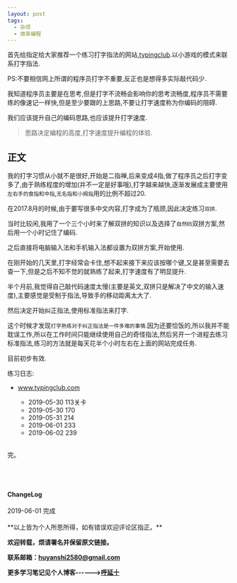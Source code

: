 ```yaml
---
layout: post
tags:
  - 杂项
  - 效率编程
---
```


首先给指定给大家推荐一个练习打字指法的网站,[typingclub](https://www.typingclub.com/).以小游戏的模式来联系打字指法.

PS:不要相信网上所谓的程序员打字不重要,反正也是想得多实际敲代码少.

我知道程序员主要是在思考,但是打字不流畅会影响你的思考流畅度,程序员不需要练的像速记一样快,但是至少要跟的上思路,不要让打字速度称为你编码的阻碍.

我们应该提升自己的编码思路,也应该提升打字速度.

> 思路决定编程的高度,打字速度提升编程的体验.

## 正文

我的打字习惯从小就不是很好,开始是二指禅,后来变成4指,做了程序员之后打字变多了,由于熟练程度的增加(并不一定是好事哦),打字越来越快,逐渐发展成主要使用`左右手的食指和中指`,`无名指和小拇指`用的比例不超过20.

在2017.8月的时候,由于要写很多中文内容,打字成为了瓶颈,因此决定练习`双拼`.

当时比较闲,我用了一个三个小时来了解双拼的知识以及选择了`自然码`双拼方案,然后用一个小时记住了编码.

之后直接将电脑输入法和手机输入法都设置为双拼方案,开始使用.

在刚开始的几天里,打字经常会卡住,想不起来接下来应该按哪个键,又是甚至需要去查一下,但是之后不知不觉的就熟练了起来,打字速度有了明显提升.

半个月前,我觉得自己敲代码速度太慢(主要是英文,双拼只是解决了中文的输入速度),主要感觉是受制于指法,导致手的移动距离太大了.

然后决定开始纠正指法,使用标准指法来打字.

这个时候才发现`打字熟练对于纠正指法是一件多难的事情`.因为还要恰饭的,所以我并不能耽误工作,所以在工作时间只能继续使用自己的奇怪指法,然后另开一个进程去练习标准指法,练习的方法就是每天花半个小时左右在上面的网站完成任务.

目前初步有效.

练习日志:

* www.typingclub.com

     * 2019-05-30 113关卡
     * 2019-05-30 170
     * 2019-05-31 214 
     * 2019-06-01 233
     * 2019-06-02 239





<br>
完。
<br>
<br>
<br>
<br>
<h4>ChangeLog</h4>
2019-06-01 完成
<br>
<br>
**以上皆为个人所思所得，如有错误欢迎评论区指正。**


**欢迎转载，烦请署名并保留原文链接。**


**联系邮箱：huyanshi2580@gmail.com**


**更多学习笔记见个人博客------><a href="{{ site.baseurl }}/">呼延十</a>**